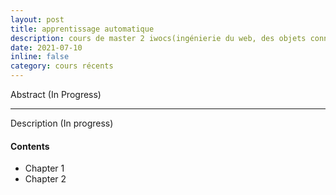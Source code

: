 ```yaml
---
layout: post
title: apprentissage automatique
description: cours de master 2 iwocs(ingénierie du web, des objets connectés et des systèmes complexes) UFRST Université Le Havre Normandie
date: 2021-07-10
inline: false
category: cours récents
---
```


Abstract (In Progress)

***

Description (In progress)

#### Contents
* Chapter 1
* Chapter 2 
